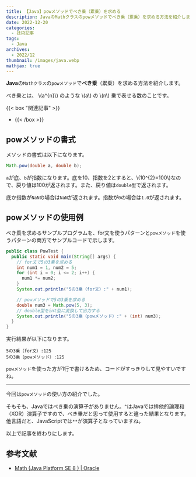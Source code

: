 ```yaml
---
title: 【Java】powメソッドでべき乗（累乗）を求める
description: JavaのMathクラスのpowメソッドでべき乗（累乗）を求める方法を紹介します。
date: 2022-12-20
categories: 
  - 技術記事
tags: 
  - Java
archives: 
  - 2022/12 
thumbnail: /images/java.webp
mathjax: true
---
```


**Java**の`Mathクラス`の`powメソッド`で**べき乗**（累乗）を求める方法を紹介します。

<!--more-->

べき乗とは、 \\(a^{n}\\) のような \\(a\\) の \\(n\\) 乗で表せる数のことです。

{{< box "関連記事" >}}
* [](java-sqrt-method)
{{< /box >}}

## powメソッドの書式

メソッドの書式は以下になります。

```java {lineNos="inline", name="powメソッドの書式"}
Math.pow(double a, double b);
```

`a`が底、`b`が指数になります。底を10、指数を2とすると、\\(10^{2}=100\\)なので、戻り値は100が返されます。また、戻り値は`double型`で返されます。

底か指数が`NaN`の場合は`NaN`が返されます。指数が`0`の場合は`1.0`が返されます。

## powメソッドの使用例

べき乗を求めるサンプルプログラムを、for文を使うパターンと`powメソッド`を使うパターンの両方でサンプルコードで示します。

```java {lineNos="inline", name="PowTest.java"}
public class PowTest {
  public static void main(String[] args) {
    // for文で5の3乗を求める
    int num1 = 1, num2 = 5;
    for (int i = 0; i <= 2; i++) {
      num1 *= num2;
    }
    System.out.println("5の3乗（for文）:" + num1);

    // powメソッドで5の3乗を求める
    double num3 = Math.pow(5, 3);
    // double型をint型に変換して出力する
    System.out.println("5の3乗（powメソッド）:" + (int) num3);
  }
}
```

実行結果が以下になります。

```plaintext {lineNos="inline", name="出力結果"}
5の3乗（for文）:125
5の3乗（powメソッド）:125
```

`powメソッド`を使った方が1行で書けるため、コードがすっきりして見やすいですね。

* * *

今回は`powメソッド`の使い方の紹介でした。

そもそも、Javaではべき乗の演算子がありません。`^`はJavaでは排他的論理和（XOR）演算子ですので、べき乗だと思って使用すると違った結果となります。他言語だと、JavaScriptでは`**`が演算子となっていますね。

以上で記事を終わりにします。

## 参考文献

* [Math (Java Platform SE 8 ) | Oracle](https://docs.oracle.com/javase/jp/8/docs/api/java/lang/Math.html)